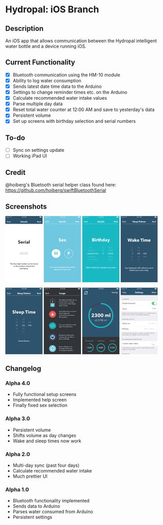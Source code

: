 # Hydropal: iOS Branch

## Description
An iOS app that allows communication between the Hydropal intelligent water bottle and a device running iOS.

## Current Functionality
- [x] Bluetooth communication using the HM-10 module
- [x] Ability to log water consumption
- [x] Sends latest date time data to the Arduino
- [x] Settings to change reminder times etc. on the Arduino
- [x] Calculate recommended water intake values
- [x] Parse multiple day data
- [x] Reset total water counter at 12:00 AM and save to yesterday's data
- [x] Persistent volume
- [x] Set up screens with birthday selection and serial numbers

## To-do
- [ ] Sync on settings update
- [ ] Working iPad UI

## Credit
@hoiberg's Bluetooth serial helper class found here: https://github.com/hoiberg/swiftBluetoothSerial

## Screenshots
<img src="https://raw.githubusercontent.com/Hydropal/Hydropal-iOS/develop/img/serial_setup.png" width="23%"></img> <img src="https://raw.githubusercontent.com/Hydropal/Hydropal-iOS/develop/img/sex_setup.png" width="23%"></img> </img> <img src="https://raw.githubusercontent.com/Hydropal/Hydropal-iOS/develop/img/birthday_setup.png" width="23%"></img> </img> <img src="https://raw.githubusercontent.com/Hydropal/Hydropal-iOS/develop/img/wake_setup.png" width="23%"></img> 

<img src="https://raw.githubusercontent.com/Hydropal/Hydropal-iOS/develop/img/sleeptime_setup.png" width="23%"></img> <img src="https://raw.githubusercontent.com/Hydropal/Hydropal-iOS/develop/img/help_setup.png" width="23%"></img> </img> <img src="https://raw.githubusercontent.com/Hydropal/Hydropal-iOS/develop/img/dashboard.png" width="23%"></img> </img> <img src="https://raw.githubusercontent.com/Hydropal/Hydropal-iOS/develop/img/settings.png" width="23%"></img> 
## Changelog
### Alpha 4.0
- Fully functional setup screens
- Implemented help screen
- Finally fixed sex selection

### Alpha 3.0
- Persistent volume
- Shifts volume as day changes
- Wake and sleep times now work

### Alpha 2.0
- Multi-day sync (past four days)
- Calculate recommended water intake
- Much prettier UI

### Alpha 1.0
- Bluetooth functionality implemented
- Sends data to Arduino
- Parses water consumed from Arduino
- Persistent settings
